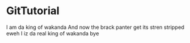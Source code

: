 ﻿# GitTutorial
I am da king of wakanda
And now the brack panter get its stren stripped eweh
I iz da real king of wakanda
bye

